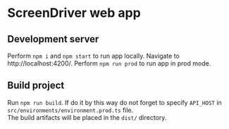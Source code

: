 # ScreenDriver web app

## Development server

Perform `npm i` and `npm start` to run app locally. Navigate to http://localhost:4200/.
Perform `npm run prod` to run app in prod mode.

## Build project

Run `npm run build`. If do it by this way do not forget to specify `API_HOST` in `src/environments/environment.prod.ts` file.  
The build artifacts will be placed in the `dist/` directory.
